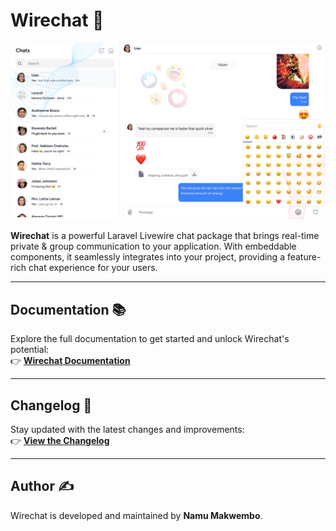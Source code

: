 
# **Wirechat** 🚀

![Wirechat Preview](wirechat-preview.png)

**Wirechat** is a powerful Laravel Livewire chat package that brings real-time private & group communication to your application. With embeddable components, it seamlessly integrates into your project, providing a feature-rich chat experience for your users.

---

## **Documentation** 📚  
Explore the full documentation to get started and unlock Wirechat's potential:  
👉 [**Wirechat Documentation**](https://wirechat.namuio.com)

---

## **Changelog** 📜  
Stay updated with the latest changes and improvements:  
👉 [**View the Changelog**](https://github.com/namumakwembo/wirechat/blob/main/CHANGELOG.md)

---

## **Author** ✍️  
Wirechat is developed and maintained by **Namu Makwembo**.  

 
